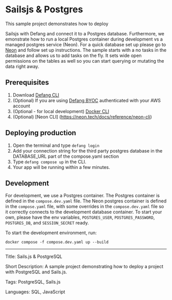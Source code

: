 # Sailsjs & Postgres

This sample project demonstrates how to deploy

Sailsjs with Defang and connect it to a Postgres database. Furthermore, we emonstrate how to run a local Postgres container during development vs a managed postgres service (Neon). For a quick database set up please go to [Neon](https://neon.tech/) and follow set up instructions. The sample starts with a no tasks in the database and allows us to add tasks on the fly. It sets wide open permissions on the tables as well so you can start querying or mutating the data right away.

## Prerequisites

1. Download [Defang CLI](https://github.com/DefangLabs/defang)
2. (Optional) If you are using [Defang BYOC](https://docs.aws.amazon.com/cli/latest/userguide/cli-chap-configure.html) authenticated with your AWS account
3. (Optional - for local development) [Docker CLI](https://docs.docker.com/engine/install/)
4. (Optional) [Neon CLI] (https://neon.tech/docs/reference/neon-cli)

## Deploying production

1. Open the terminal and type `defang login`
2. Add your connection string for the third party postgres database in the DATABASE_URL part of the compose.yaml section
3. Type `defang compose up` in the CLI.
4. Your app will be running within a few minutes.

## Development

For development, we use a Postgres container. The Postgres container is defined in the `compose.dev.yaml` file. The Neon postgres container is defined in the `compose.yaml` file, with some overrides in the `compose.dev.yaml` file so it correctly connects to the development database container. To start your own, please have the env variables, `POSTGRES_USER`, `POSTGRES_PASSWORD`, `POSTGRES_DB`, and `SESSION_SECRET` ready.

To start the development environment, run:

```
docker compose -f compose.dev.yaml up --build
```

---

Title: Sails.js & PostgreSQL

Short Description: A sample project demonstrating how to deploy a project with PostgreSQL and Sails.js.

Tags: PostgreSQL, Sails.js

Languages: SQL, JavaScript
